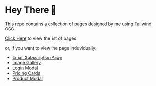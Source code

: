 # Hey There 👋

This repo contains a collection of pages designed by me using Tailwind CSS.

[Click Here](https://designed-pages.vercel.app/) to view the list of pages

or, if you want to view the page induvidually:
- [Email Subscription Page](https://designed-pages.vercel.app/email-subscribe/index.html)
- [Image Gallery](https://designed-pages.vercel.app/image-gallery/index.html)
- [Login Modal](https://designed-pages.vercel.app/login-modal/index.html)
- [Pricing Cards](https://designed-pages.vercel.app/pricing-cards/index.html)
- [Product Modal](https://designed-pages.vercel.app/product-modal/index.html)